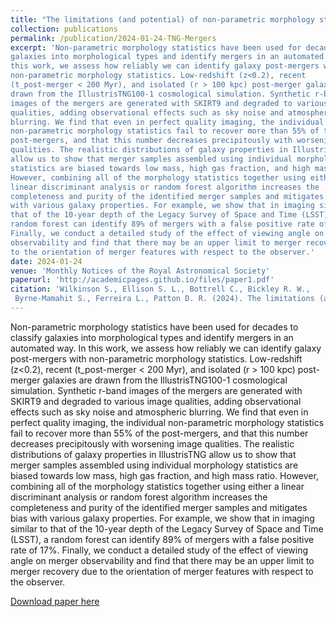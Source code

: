 ```yaml
---
title: "The limitations (and potential) of non-parametric morphology statistics for post-merger identification"
collection: publications
permalink: /publication/2024-01-24-TNG-Mergers
excerpt: 'Non-parametric morphology statistics have been used for decades to classify
galaxies into morphological types and identify mergers in an automated way. In
this work, we assess how reliably we can identify galaxy post-mergers with
non-parametric morphology statistics. Low-redshift (z<0.2), recent
(t_post-merger < 200 Myr), and isolated (r > 100 kpc) post-merger galaxies are
drawn from the IllustrisTNG100-1 cosmological simulation. Synthetic r-band
images of the mergers are generated with SKIRT9 and degraded to various image
qualities, adding observational effects such as sky noise and atmospheric
blurring. We find that even in perfect quality imaging, the individual
non-parametric morphology statistics fail to recover more than 55% of the
post-mergers, and that this number decreases precipitously with worsening image
qualities. The realistic distributions of galaxy properties in IllustrisTNG
allow us to show that merger samples assembled using individual morphology
statistics are biased towards low mass, high gas fraction, and high mass ratio.
However, combining all of the morphology statistics together using either a
linear discriminant analysis or random forest algorithm increases the
completeness and purity of the identified merger samples and mitigates bias
with various galaxy properties. For example, we show that in imaging similar to
that of the 10-year depth of the Legacy Survey of Space and Time (LSST), a
random forest can identify 89% of mergers with a false positive rate of 17%.
Finally, we conduct a detailed study of the effect of viewing angle on merger
observability and find that there may be an upper limit to merger recovery due
to the orientation of merger features with respect to the observer.'
date: 2024-01-24
venue: 'Monthly Notices of the Royal Astronomical Society'
paperurl: 'http://academicpages.github.io/files/paper1.pdf'
citation: 'Wilkinson S., Ellison S. L., Bottrell C., Bickley R. W.,
 Byrne-Mamahit S., Ferreira L., Patton D. R. (2024). The limitations (and potential) of non-parametric morphology statistics for post-merger identification; <i>MNRAS</i>. in press.'
---
```

Non-parametric morphology statistics have been used for decades to classify
galaxies into morphological types and identify mergers in an automated way. In
this work, we assess how reliably we can identify galaxy post-mergers with
non-parametric morphology statistics. Low-redshift (z<0.2), recent
(t_post-merger < 200 Myr), and isolated (r > 100 kpc) post-merger galaxies are
drawn from the IllustrisTNG100-1 cosmological simulation. Synthetic r-band
images of the mergers are generated with SKIRT9 and degraded to various image
qualities, adding observational effects such as sky noise and atmospheric
blurring. We find that even in perfect quality imaging, the individual
non-parametric morphology statistics fail to recover more than 55% of the
post-mergers, and that this number decreases precipitously with worsening image
qualities. The realistic distributions of galaxy properties in IllustrisTNG
allow us to show that merger samples assembled using individual morphology
statistics are biased towards low mass, high gas fraction, and high mass ratio.
However, combining all of the morphology statistics together using either a
linear discriminant analysis or random forest algorithm increases the
completeness and purity of the identified merger samples and mitigates bias
with various galaxy properties. For example, we show that in imaging similar to
that of the 10-year depth of the Legacy Survey of Space and Time (LSST), a
random forest can identify 89% of mergers with a false positive rate of 17%.
Finally, we conduct a detailed study of the effect of viewing angle on merger
observability and find that there may be an upper limit to merger recovery due
to the orientation of merger features with respect to the observer.

[Download paper here](http://academicpages.github.io/files/paper1.pdf)